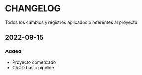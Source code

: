 # CHANGELOG #

Todos los cambios y registros aplicados o referentes al proyecto

## 2022-09-15

### Added

- Proyecto comenzado
- CI/CD basic pipeline